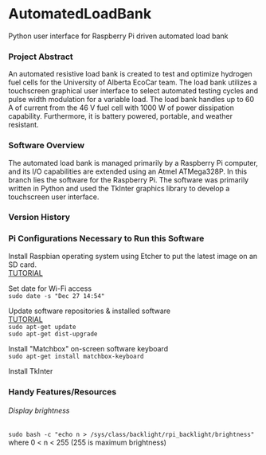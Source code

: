 # AutomatedLoadBank
Python user interface for Raspberry Pi driven automated load bank

### Project Abstract
An automated resistive load bank is created to test and optimize hydrogen fuel cells for the University of Alberta EcoCar team. The load bank utilizes a touchscreen graphical user interface to select automated testing cycles and pulse width modulation for a variable load. The load bank handles up to 60 A of current from the 46 V fuel cell with 1000 W of power dissipation capability. Furthermore, it is battery powered, portable, and weather resistant.

### Software Overview
The automated load bank is managed primarily by a Raspberry Pi computer, and its I/O capabilities are extended using an Atmel ATMega328P. In this branch lies the software for the Raspberry Pi. The software was primarily written in Python and used the TkInter graphics library to develop a touchscreen user interface.

### Version History

### Pi Configurations Necessary to Run this Software
Install Raspbian operating system using Etcher to put the latest image on an SD card.\
    [TUTORIAL](https://www.raspberrypi.org/documentation/installation/installing-images/)
    
Set date for Wi-Fi access\
  `sudo date -s "Dec 27 14:54"`
    
Update software repositories & installed software\
  [TUTORIAL](https://www.raspberrypi.org/documentation/raspbian/updating.md)\
  `sudo apt-get update`\
  `sudo apt-get dist-upgrade`
  
   
Install "Matchbox" on-screen software keyboard\
  `sudo apt-get install matchbox-keyboard`
    
Install TkInter
  
### Handy Features/Resources
###### Display brightness
`sudo bash -c "echo n > /sys/class/backlight/rpi_backlight/brightness"`\
where 0 < n < 255 (255 is maximum brightness)
